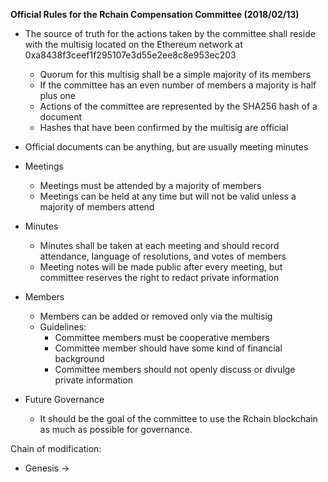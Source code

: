 **Official Rules for the Rchain Compensation Committee (2018/02/13)**



*   The source of truth for the actions taken by the committee shall reside with the multisig located on the Ethereum network at 0xa8438f3ceef1f295107e3d55e2ee8c8e953ec203
    *   Quorum for this multisig shall be a simple majority of its members
    *   If the committee has an even number of members a majority is half plus one
    *   Actions of the committee are represented by the SHA256 hash of a document
    *   Hashes that have been confirmed by the multisig are official

*   Official documents can be anything, but are usually meeting minutes

*   Meetings
    *   Meetings must be attended by a majority of members
    *   Meetings can be held at any time but will not be valid unless a majority of members attend

*   Minutes
    *   Minutes shall be taken at each meeting and should record attendance, language of resolutions, and votes of members
    *   Meeting notes will be made public after every meeting, but committee reserves the right to redact private information

*   Members
    *   Members can be added or removed only via the multisig
    *   Guidelines: 
        *   Committee members must be cooperative members
        *   Committee member should have some kind of financial background
        *   Committee members should not openly discuss or divulge private information

*   Future Governance
    *   It should be the goal of the committee to use the Rchain blockchain as much as possible for governance.

Chain of modification:



*   Genesis →
